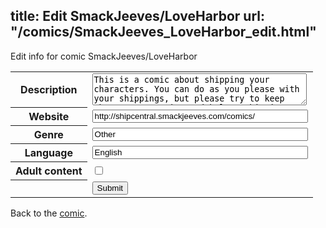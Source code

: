 title: Edit SmackJeeves/LoveHarbor
url: "/comics/SmackJeeves_LoveHarbor_edit.html"
---
Edit info for comic SmackJeeves/LoveHarbor

<form name="comic" action="http://gaepostmail.appspot.com/comic/" method="post">
<table class="comicinfo">
<tr>
<th>Description</th><td><textarea name="description" cols="40" rows="3">This is a comic about shipping your characters. You can do as you please with your shippings, but please try to keep them to a T rating and below. Shipping: To support a relationship between two characters, be it canon or not. You will get a chapter here. All shipping of your design are to be posted in your own chapter. The point is to post pictures of shippings. (Sprites, Drawn, pixel art, etc.) These can be in the form of comics, author comments, etc. Your shippings can be gay, straight, lesbian and bi. So homophobes beware. You may post shipping of other authors. If you have any questions, contact 'aqua the hedgie' for more information. ------ Don't ship real people. At least poke holes in the box.</textarea></td>
</tr>
<tr>
<th>Website</th><td><input type="text" name="url" value="http://shipcentral.smackjeeves.com/comics/" size="40"/></td>
</tr>
<tr>
<th>Genre</th><td><input type="text" name="genre" value="Other" size="40"/></td>
</tr>
<tr>
<th>Language</th><td><input type="text" name="language" value="English" size="40"/></td>
</tr>
<tr>
<th>Adult content</th><td><input type="checkbox" name="adult" value="adult" /></td>
</tr>
<tr>
<th></th><td>
<input type="hidden" name="comic" value="SmackJeeves_LoveHarbor" />
<input type="submit" name="submit" value="Submit" />
</td>
</tr>
</table>
</form>

Back to the [comic](SmackJeeves_LoveHarbor.html).
